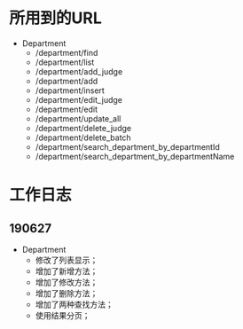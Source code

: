 # 所用到的URL
   - Department
      - /department/find
      - /department/list
      - /department/add_judge
      - /department/add
      - /department/insert
      - /department/edit_judge
      - /department/edit
      - /department/update_all
      - /department/delete_judge
      - /department/delete_batch
      - /department/search_department_by_departmentId
      - /department/search_department_by_departmentName

# 工作日志
## 190627
   - Department
      - 修改了列表显示；
      - 增加了新增方法；
      - 增加了修改方法；
      - 增加了删除方法；
      - 增加了两种查找方法；
      - 使用结果分页；